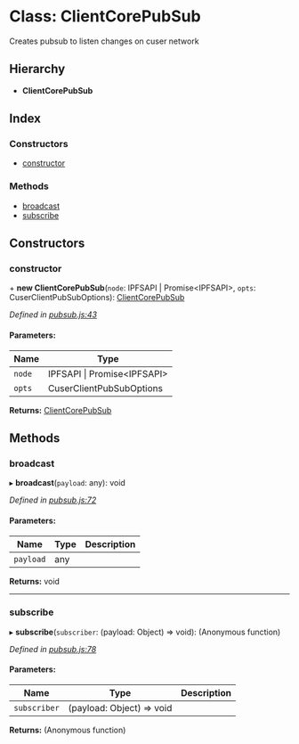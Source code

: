 # Class: ClientCorePubSub

Creates pubsub to listen changes on cuser network

## Hierarchy

* **ClientCorePubSub**

## Index

### Constructors

* [constructor](docs/classes/clientcorepubsub.md#constructor)

### Methods

* [broadcast](docs/classes/clientcorepubsub.md#broadcast)
* [subscribe](docs/classes/clientcorepubsub.md#subscribe)

## Constructors

### constructor

\+ **new ClientCorePubSub**(`node`: IPFSAPI \| Promise\<IPFSAPI>, `opts`: CuserClientPubSubOptions): [ClientCorePubSub](docs/classes/clientcorepubsub.md)

*Defined in [pubsub.js:43](https://github.com/rubeniskov/cuser/blob/d94f1e7/packages/core/pubsub.js#L43)*

#### Parameters:

Name | Type |
------ | ------ |
`node` | IPFSAPI \| Promise\<IPFSAPI> |
`opts` | CuserClientPubSubOptions |

**Returns:** [ClientCorePubSub](docs/classes/clientcorepubsub.md)

## Methods

### broadcast

▸ **broadcast**(`payload`: any): void

*Defined in [pubsub.js:72](https://github.com/rubeniskov/cuser/blob/d94f1e7/packages/core/pubsub.js#L72)*

#### Parameters:

Name | Type | Description |
------ | ------ | ------ |
`payload` | any |   |

**Returns:** void

___

### subscribe

▸ **subscribe**(`subscriber`: (payload: Object) => void): (Anonymous function)

*Defined in [pubsub.js:78](https://github.com/rubeniskov/cuser/blob/d94f1e7/packages/core/pubsub.js#L78)*

#### Parameters:

Name | Type | Description |
------ | ------ | ------ |
`subscriber` | (payload: Object) => void |   |

**Returns:** (Anonymous function)
